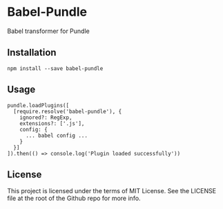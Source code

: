 # Babel-Pundle

Babel transformer for Pundle

## Installation

```
npm install --save babel-pundle
```

## Usage

```
pundle.loadPlugins([
  [require.resolve('babel-pundle'), {
    ignored?: RegExp,
    extensions?: ['.js'],
    config: {
      ... babel config ...
    }
  }]
]).then(() => console.log('Plugin loaded successfully'))
```

## License

This project is licensed under the terms of MIT License. See the LICENSE file at the root of the Github repo for more info.
